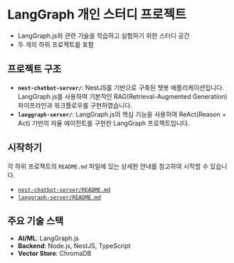# LangGraph 개인 스터디 프로젝트

- LangGraph.js와 관련 기술을 학습하고 실험하기 위한 스터디 공간
- 두 개의 하위 프로젝트를 포함

## 프로젝트 구조

- **`nest-chatbot-server/`**: NestJS를 기반으로 구축된 챗봇 애플리케이션입니다. LangGraph.js를 사용하여 기본적인 RAG(Retrieval-Augmented Generation) 파이프라인과 워크플로우를 구현하였습니다.
- **`langgraph-server/`**: LangGraph.js의 핵심 기능을 사용하여 ReAct(Reason + Act) 기반의 자율 에이전트를 구현한 LangGraph 프로젝트입니다.

## 시작하기

각 하위 프로젝트의 `README.md` 파일에 있는 상세한 안내를 참고하여 시작할 수 있습니다.

- [`nest-chatbot-server/README.md`](./nest-chatbot-server/README.md)
- [`langgraph-server/README.md`](./langgraph-server/README.md)

## 주요 기술 스택

- **AI/ML**: LangGraph.js
- **Backend**: Node.js, NestJS, TypeScript
- **Vector Store**: ChromaDB
